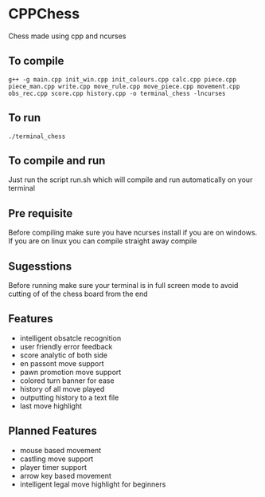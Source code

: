 # CPPChess

Chess made using cpp and ncurses

## To compile 

`g++ -g main.cpp init_win.cpp init_colours.cpp calc.cpp piece.cpp piece_man.cpp write.cpp move_rule.cpp move_piece.cpp movement.cpp obs_rec.cpp score.cpp history.cpp -o terminal_chess -lncurses`

## To run

`./terminal_chess`

## To compile and run 

Just run the script run.sh which will compile and run automatically on your terminal

## Pre requisite 

Before compiling make sure you have ncurses install if you are on windows. If you are on linux you can compile straight away compile 

## Sugesstions

Before running make sure your terminal is in full screen mode to avoid cutting of of the chess board from the end

## Features

- intelligent obsatcle recognition
- user friendly error feedback
- score analytic of both side
- en passont move support
- pawn promotion move support
- colored turn banner for ease
- history of all move played
- outputting history to a text file
- last move highlight

## Planned Features

- mouse based movement
- castling move support
- player timer support
- arrow key based movement
- intelligent legal move highlight for beginners

